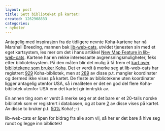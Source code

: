 ```yaml
---
layout: post
title: Sett biblioteket på kartet!
created: 1262968833
categories:
- nyheter
---
```

<p>Antagelig med inspirasjon fra de tidligere nevnte Koha-kartene har nå Marshall Breeding, mannen bak <a href="http://www.librarytechnology.org/libwebcats/">lib-web-cats</a>, utvidet tjenesten sin med et eget kartsystem, les mer om det i hans artikkel <a href="http://www.librarytechnology.org/blog.pl?ThreadID=145&BlogID=1">New Map Feature in lib-web-cats</a>. Kartene har en rekke interessante avgrensningsmuligheter, feks etter biblioteksystem. På den måten blir det mulig å få frem et <a href="http://www.librarytechnology.org/map.pl?ILS=Koha">kart over bibliotekene som bruker Koha</a>. Det er verdt å merke seg at lib-web-cats har registrert <a href="http://www.librarytechnology.org/libraries.pl?ILS=Koha">929</a> Koha-bibliotek, men at <a href="http://www.librarytechnology.org/libraries.pl?ILS=Koha&Coordinates=none">289</a> av disse p.t. mangler koordinater og dermed ikke vises på kartet. De fleste av bibliotekene uten koordinater ligger antagelig utenfor USA, så i realiteten er det en god del flere Koha-bibliotek utenfor USA enn det kartet gir inntrykk av.</p>
<p>En annen ting som er verdt å merke seg er at det bare er et 20-talls norske bibliotek som er registrert i databasen, og at bare <a href="http://www.librarytechnology.org/map.pl?Country=Norway">2</a> av disse vises på kartet. Av disse to bruker p.t. <a href="http://www.librarytechnology.org/map.pl?Country=Norway&ILS=Koha">50%</a> Koha! ;-)</p>
<p>lib-web-cats er åpen for bidrag fra alle som vil, så her er det bare å hive seg rundt og legge inn bibliotek!</p>
